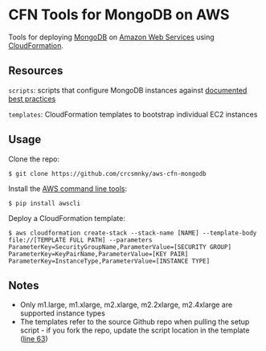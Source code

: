# CFN Tools for MongoDB on AWS

Tools for deploying [MongoDB](http://www.mongodb.org) on [Amazon Web Services](http://aws.amazon.com) using [CloudFormation](http://aws.amazon.com/cloudformation/).

## Resources
`scripts`: scripts that configure MongoDB instances against [documented best practices](http://docs.mongodb.org/ecosystem/platforms/amazon-ec2/#deploy-mongodb-on-ec2)

`templates`: CloudFormation templates to bootstrap individual EC2 instances

## Usage

Clone the repo:

    $ git clone https://github.com/crcsmnky/aws-cfn-mongodb

Install the [AWS command line tools](http://aws.amazon.com/cli/):

    $ pip install awscli

Deploy a CloudFormation template:

    $ aws cloudformation create-stack --stack-name [NAME] --template-body file://[TEMPLATE FULL PATH] --parameters ParameterKey=SecurityGroupName,ParameterValue=[SECURITY GROUP] ParameterKey=KeyPairName,ParameterValue=[KEY PAIR] ParameterKey=InstanceType,ParameterValue=[INSTANCE TYPE]

## Notes
- Only m1.large, m1.xlarge, m2.xlarge, m2.2xlarge, m2.4xlarge are supported instance types
- The templates refer to the source Github repo when pulling the setup script - if you fork the repo, update the script location in the template ([line 63](https://github.com/crcsmnky/aws-cfn-mongodb/blob/master/templates/mongodb-2.4-1000-iops.json#L63))

